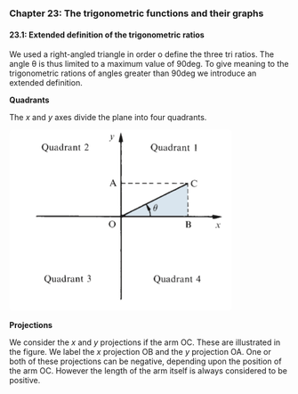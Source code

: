 ### Chapter 23: The trigonometric functions and their graphs

#### 23.1: Extended definition of the trigonometric ratios

We used a right-angled triangle in order o define the three tri ratios.
The angle θ is thus limited to a maximum value of 90deg. To give meaning to the trigonometric rations of angles greater
than 90deg we introduce an extended definition.

**Quadrants**

The _x_ and _y_ axes divide the plane into four quadrants.

<img src="./img/quadrant.png" width=400px style="border-radius:5px"/>

**Projections**

We consider the _x_ and _y_ projections if the arm OC. These are illustrated in the figure. We label the _x_ projection OB and the _y_ projection OA. One or both of these projections can be negative, depending upon the position of the arm OC. However the length of the arm itself is always considered to be positive.
